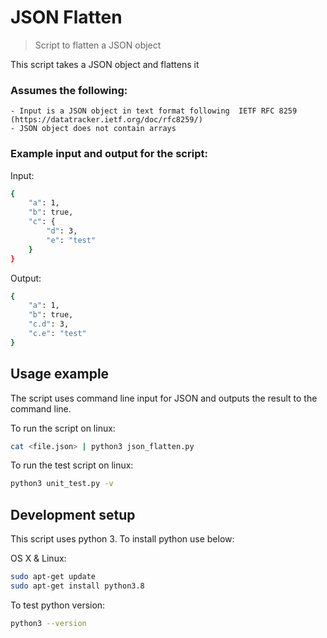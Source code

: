 # JSON Flatten
> Script to flatten a JSON object

This script takes a JSON object and flattens it

### Assumes the following:
    - Input is a JSON object in text format following  IETF RFC 8259 (https://datatracker.ietf.org/doc/rfc8259/)
    - JSON object does not contain arrays

### Example input and output for the script:

Input:
```sh
{
    "a": 1,
    "b": true,
    "c": {
        "d": 3,
        "e": "test"
    }
}
```

Output:
```sh
{
    "a": 1,
    "b": true,
    "c.d": 3,
    "c.e": "test"
}
```

## Usage example

The script uses command line input for JSON and outputs the result to the command line.

To run the script on linux:

```sh
cat <file.json> | python3 json_flatten.py
```

To run the test script on linux:
```sh
python3 unit_test.py -v
```

## Development setup

This script uses python 3. To install python use below:

OS X & Linux:

```sh
sudo apt-get update
sudo apt-get install python3.8
```

To test python version:
```sh
python3 --version
```
